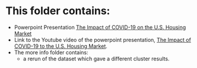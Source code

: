 # This folder contains:
- Powerpoint Presentation [The Impact of COVID-19 on the U.S. Housing Market](https://github.com/tmarissa/marissa_DATA606/blob/main/Data_Info/Impact%20of%20COVID-19%20on%20US%20Housing%20Market.pdf)
- Link to the Youtube video of the powerpoint presentation, [The Impact of COVID-19 to the U.S. Housing Market](https://www.youtube.com/watch?v=qvV6QUA4NIQ).
- The more info folder contains:
  - a rerun of the dataset which gave a different cluster results.
